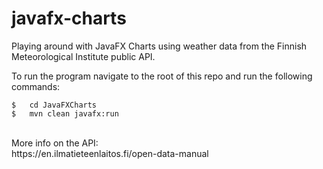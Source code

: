 # javafx-charts
Playing around with JavaFX Charts using weather data from the Finnish Meteorological Institute public API.<br />

To run the program navigate to the root of this repo and run the following commands:
```
$   cd JavaFXCharts
$   mvn clean javafx:run
```
<br />
More info on the API:<br />
https://en.ilmatieteenlaitos.fi/open-data-manual
